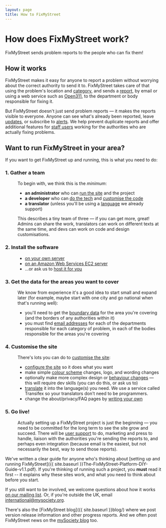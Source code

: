 ```yaml
---
layout: page
title: How to FixMyStreet
---
```


# How does FixMyStreet work?

<p class="lead">
  FixMyStreet sends problem reports to the people who can fix them!
</p>

##  How it works

FixMyStreet makes it easy for anyone to report a problem without worrying about
the correct authority to send it to. FixMyStreet takes care of that using the
problem's location and <a href="{{ site.baseurl }}glossary/#category"
class="glossary__link">category</a>, and sends a
<a href="{{ site.baseurl }}glossary/#report" class="glossary__link">report</a>, 
by email or using a web service such as <a href="{{ site.baseurl }}glossary/#open311"
class="glossary__link">Open311</a>, to the department or body responsible for fixing
it.

But FixMyStreet doesn't just send problem reports &mdash; it makes the reports
visible to everyone. Anyone can see what's already been reported, leave <a
href="{{ site.baseurl }}glossary/#update" class="glossary__link">updates</a>, or
subscribe to <a href="{{ site.baseurl }}glossary/#alert"
class="glossary__link">alerts</a>. We help prevent duplicate reports and offer
additional features for <a href="{{ site.baseurl }}glossary/#staff-user"
class="glossary__link">staff users</a> working for the authorities who are actually
fixing problems.


## Want to run FixMyStreet in your area?

If you want to get FixMyStreet up and running, this is what you need to do:

<dl class="reveal-on-click" data-reveal-noun="steps">
  <dt>
    <h3 id="gather_a_team">1. Gather a team</h3>
  </dt>
  <dd>
    <p>
      To begin with, we think this is the <em>minimum</em>:
    </p>
    <ul>
      <li>
        <strong>an administrator</strong> who can 
        <a href="{{ site.baseurl }}running">run the site</a> and the project
      </li>
      <li>
        <strong>a developer</strong> who can 
        <a href="{{ site.baseurl }}install">do the tech</a> and 
        <a href="{{ site.baseurl }}customising">customise the code</a>
      </li>
      <li>
        <strong>a translator</strong> (unless you'll be using a 
        <a href="{{ site.baseurl }}customising/language">language</a>
        we already support)
      </li>
    </ul>
    <p>
      This describes a tiny team of three &mdash; if you can get more, great!
      Admins can share the work, translators can work on different texts at the
      same time, and devs can work on code and design customisations.
    </p>
  </dd>
  <dt>
    <h3 id="install_the_software">2. Install the software</h3>
  </dt>
  <dd>
    <ul>
      <li><a href="{{ site.baseurl }}install/install-script">on your own server</a></li>
      <li><a href="{{ site.baseurl }}install/ami">on an Amazon Web Services EC2 server</a></li>
      <li>...or ask us to <a href="{{ site.baseurl }}install/#hosting">host it for you</a></li>
    </ul>
  </dd>  
  <dt>
    <h3 id="get_the_data_for_the_areas_you_want_to_cover">3. Get the data for the areas you want to cover</h3>
  </dt>
  <dd>
    <p>
      We know from experience it's a good idea to start small and expand later (for
      example, maybe start with one city and go national when that's running well):
    </p>
    <ul>
      <li>
        you'll need to get the 
        <a href="{{ site.baseurl }}customising/boundaries">boundary data</a>
        for the area you're covering (and the borders of any authorities within it)
      </li>
      <li>
        you must find 
        <a href="{{ site.baseurl }}running/bodies_and_contacts">email addresses</a>
         for each of the departments responsible for each category of problem,
         in each of the bodies responsible for the areas you're covering
      </li>
    </ul>
  </dd>
  <dt>
    <h3 id="customise_the_site">4. Customise the site</h3>
  </dt>
  <dd>
    There's lots you can do to 
    <a href="{{ site.baseurl }}customising">customise the site</a>:
    <ul>
      <li>
        <a href="{{ site.baseurl }}customising/config">configure the site</a>
        so it does what you want
      </li>
      <li>
        make simple <a href="{{ site.baseurl }}customising/css">colour scheme</a> changes, 
        logo, and wording changes 
      </li>
      <li>
        optionally make more complex design or 
        <a href="{{ site.baseurl }}customising/cobrand-module">behaviour changes</a>
        &mdash; this will require dev skills (you can do this, or ask us to)
      </li>
      <li>
        <a href="{{ site.baseurl }}customising/language">translate</a>
        it into the language(s) you need. We use a service called
        Transifex so your translators don't need to be programmers.
      </li>
      <li>
        change the about/privacy/FAQ pages by 
        <a href="{{ site.baseurl }}customising/templates">writing your own</a>
      </li>
    </ul>
    
  </dd>
  <dt>
    <h3 id="go_live">5.  Go live!</h3>
  </dt>
  <dd>
    <p>
      Actually setting up a FixMyStreet project is just the beginning &mdash;
      you need to be committed for the long term to see the site grow and
      succeed. There will be
      <a href="{{ site.baseurl }}running/admin_manual">user support</a>
      to do, marketing and press to handle, liaison with the authorities you're
      sending the reports to, and perhaps even integration (because email is 
      the easiest, but not necessarily the best, way to send those reports).
    </p>
  </dd>
</dl>

<!-- NB duplicated from /overview -->
We've written a clear guide for anyone who's thinking about [setting up and
running FixMyStreet]({{ site.baseurl }}The-FixMyStreet-Platform-DIY-Guide-v1.1.pdf). 
If you're thinking of running such a project, you **must** read it first -- it
explains why these sites work, and what you need to think about before you start.

If you still want to be involved, we welcome questions about how it works
[on our mailing list](https://secure.mysociety.org/admin/lists/mailman/listinfo/fixmystreet).
Or, if you're outside the UK, email
<a href="mailto:international@mysociety.org">international@mysociety.org.</a>

There's also the [FixMyStreet blog]({{ site.baseurl }}blog/) where we post version release
information and other progress reports. And we often post FixMyStreet news on
the <a href="http://www.mysociety.org/blog">mySociety blog</a> too.
